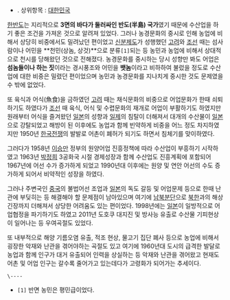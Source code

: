   * . 상위항목 : [대한민국](%EB%8C%80%ED%95%9C%EB%AF%BC%EA%B5%AD.md)   

[한반도](%ED%95%9C%EB%B0%98%EB%8F%84.md)는 지리적으로 **3면의 바다가 둘러싸인 반도(半島) 국가**였기
때문에 수산업을 하기 좋은 조건을 가져온 것으로 알려져 있었다. 그러나 농경문화의 중시로 인해 농업에 비해서 상당히 비중에서도 밀려났던
편이었고 [신분제도](%EC%8B%A0%EB%B6%84%EC%A0%9C%EB%8F%84.md)가 성행했던
[고려](%EA%B3%A0%EB%A0%A4.md)와 [조선](%EC%A1%B0%EC%84%A0.md) 때는 섬사람이나 어민을
**천민(상놈, 상것)**으로 분류`[1]`되는 등 농민과 농업에 비해서 상대적으로 천시를 당해왔던 것으로 전해졌다. 농경문화를 중시하는
당시 성향만 봐도 어업은 **섬놈들이나 하는 짓**이라는 경시풍조와 어민을 **뱃놈**이라고 비하하여 불렀을 정도로 수산업에 대한 비중은
밀렸던 편이었으며 농민과 농경문화를 지나치게 중시한 것도 문제였을 수 밖에 없었다.

또 육식과 어식(魚食)을 금하였던 [고려](%EA%B3%A0%EB%A0%A4.md) 때는 채식문화의 비중으로 어업문화가 한때 쇠퇴하기도
하였다가 [조선](%EC%A1%B0%EC%84%A0.md) 때 육식, 어식 및 수렵문화의 재개로 어업이 부활하기도 하였지만 원래부터
어식을 즐겨왔던 [일본](%EC%9D%BC%EB%B3%B8.md)의 성향과 [일제](%EC%9D%BC%EC%A0%9C.md)의
침탈이 더해져서 대개의 수산물이 [일본](%EC%9D%BC%EB%B3%B8.md)으로 강탈되었고 해방이 된 이후에도 농업과 함께
빈약하게 비중을 어느 정도 차지하였지만 1950년
[한국전쟁](%ED%95%9C%EA%B5%AD%EC%A0%84%EC%9F%81.md)의 발발로 어촌이 폐허가 되기도 하면서 침체기를
맞이하였다.

그러다가 1958년 [이승만](%EC%9D%B4%EC%8A%B9%EB%A7%8C.md) 정부의 원양어업 진흥정책에 따라 수산업이
부흥하기 시작하였고 1963년 [박정희](%EB%B0%95%EC%A0%95%ED%9D%AC.md) 3공화국 시절 경제성장과 함께
수산업도 진흥계획에 포함되어 1967년에 어선 수가 증가하게 되었고 1990년대 이후에는 원양 및 연안 어선의 수도 증가하게 되어서 비약적인
성장을 하였다.

그러나 주변국인 [중국](%EC%A4%91%EA%B5%AD.md)의 불법어선 조업과
[일본](%EC%9D%BC%EB%B3%B8.md)의 독도 갈등 및 어업문제 등으로 한때 난관에 부딪히는 등 해결해야 할 문제점이
남아있으며 여기에 [남북분단](%EB%82%A8%EB%B6%81%EB%B6%84%EB%8B%A8.md)으로
[북한](%EB%B6%81%ED%95%9C.md)과의 해상 긴장까지 더해져서 상당한 어려움도 있는 편이었다. 1998년에는
[일본](%EC%9D%BC%EB%B3%B8.md)이 일방적으로 어업협정을 파기하기도 하였고 2011년 도호쿠 대지진 및 방사능 유출로
수산물 기피현상이 일어나는 등 우여곡절도 있었다.

또 내부적으로 해양 기름오염 유출, 적조 현상, 물고기 집단 폐사 등으로 농업에 비해서 굉장한 악재와 난관을 겪어야하는 곡절도 있고 여기에
1960년대 도시의 급격한 발달로 농업과 함께 인구가 대거 유출되어 인력을 상실하는 등 악재와 난관을 겪어왔고 현재도 어촌 및 어업 인구는
갈수록 줄어가고 있는데다가 고령화가 되어가는 추세이다.

`\----`

  * `[1]` 반면 농민은 평민급이었다.


